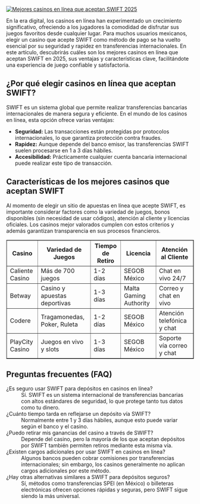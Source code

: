 [![Mejores casinos en línea que aceptan SWIFT 2025](https://123-caf.pages.dev/gitsignup.png)](https://vrmoo.ru/Bt82HjjY)

<p>En la era digital, los casinos en línea han experimentado un crecimiento significativo, ofreciendo a los jugadores la comodidad de disfrutar sus juegos favoritos desde cualquier lugar. Para muchos usuarios mexicanos, elegir un casino que acepte SWIFT como método de pago se ha vuelto esencial por su seguridad y rapidez en transferencias internacionales. En este artículo, descubrirás cuáles son los mejores casinos en línea que aceptan SWIFT en 2025, sus ventajas y características clave, facilitándote una experiencia de juego confiable y satisfactoria.</p>  <h2>¿Por qué elegir casinos en línea que aceptan SWIFT?</h2> <p>SWIFT es un sistema global que permite realizar transferencias bancarias internacionales de manera segura y eficiente. En el mundo de los casinos en línea, esta opción ofrece varias ventajas:</p> <ul>   <li><strong>Seguridad:</strong> Las transacciones están protegidas por protocolos internacionales, lo que garantiza protección contra fraudes.</li>   <li><strong>Rapidez:</strong> Aunque depende del banco emisor, las transferencias SWIFT suelen procesarse en 1 a 3 días hábiles.</li>   <li><strong>Accesibilidad:</strong> Prácticamente cualquier cuenta bancaria internacional puede realizar este tipo de transacción.</li> </ul>  <h2>Características de los mejores casinos que aceptan SWIFT</h2> <p>Al momento de elegir un sitio de apuestas en línea que acepte SWIFT, es importante considerar factores como la variedad de juegos, bonos disponibles (sin necesidad de usar códigos), atención al cliente y licencias oficiales. Los casinos mejor valorados cumplen con estos criterios y además garantizan transparencia en sus procesos financieros.</p>  <table border="1" cellpadding="8" cellspacing="0">   <thead>     <tr>       <th>Casino</th>       <th>Variedad de Juegos</th>       <th>Tiempo de Retiro</th>       <th>Licencia</th>       <th>Atención al Cliente</th>     </tr>   </thead>   <tbody>     <tr>       <td>Caliente Casino</td>       <td>Más de 700 juegos</td>       <td>1-2 días</td>       <td>SEGOB México</td>       <td>Chat en vivo 24/7</td>     </tr>     <tr>       <td>Betway</td>       <td>Casino y apuestas deportivas</td>       <td>1-3 días</td>       <td>Malta Gaming Authority</td>       <td>Correo y chat en vivo</td>     </tr>     <tr>       <td>Codere</td>       <td>Tragamonedas, Poker, Ruleta</td>       <td>1-2 días</td>       <td>SEGOB México</td>       <td>Atención telefónica y chat</td>     </tr>     <tr>       <td>PlayCity Casino</td>       <td>Juegos en vivo y slots</td>       <td>1-3 días</td>       <td>SEGOB México</td>       <td>Soporte vía correo y chat</td>     </tr>   </tbody> </table>  <h2>Preguntas frecuentes (FAQ)</h2> <dl>   <dt>¿Es seguro usar SWIFT para depósitos en casinos en línea?</dt>   <dd>Sí. SWIFT es un sistema internacional de transferencias bancarias con altos estándares de seguridad, lo que protege tanto tus datos como tu dinero.</dd>    <dt>¿Cuánto tiempo tarda en reflejarse un depósito vía SWIFT?</dt>   <dd>Normalmente entre 1 y 3 días hábiles, aunque esto puede variar según el banco y el casino.</dd>    <dt>¿Puedo retirar mis ganancias del casino a través de SWIFT?</dt>   <dd>Depende del casino, pero la mayoría de los que aceptan depósitos por SWIFT también permiten retiros mediante esta misma vía.</dd>    <dt>¿Existen cargos adicionales por usar SWIFT en casinos en línea?</dt>   <dd>Algunos bancos pueden cobrar comisiones por transferencias internacionales; sin embargo, los casinos generalmente no aplican cargos adicionales por este método.</dd>    <dt>¿Hay otras alternativas similares a SWIFT para depósitos seguros?</dt>   <dd>Sí, métodos como transferencias SPEI (en México) o billeteras electrónicas ofrecen opciones rápidas y seguras, pero SWIFT sigue siendo la más universal.</dd> </dl>